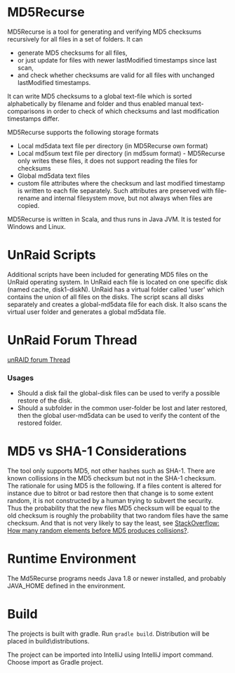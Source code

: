 MD5Recurse
==========
MD5Recurse is a tool for generating and verifying MD5 checksums recursively for all files in a set of folders. It can

* generate MD5 checksums for all files, 
* or just update for files with newer lastModified timestamps since last scan,
* and check whether checksums are valid for all files with unchanged lastModified timestamps.

It can write MD5 checksums to a global text-file which is sorted alphabetically by filename and folder and thus enabled manual text-comparisons in order to check of which checksums and last modification timestamps differ.

MD5Recurse supports the following storage formats
* Local md5data text file per directory (in MD5Recurse own format)
* Local md5sum text file per directory (in md5sum format) - MD5Recurse only writes these files, it does not support reading the files for checksums
* Global md5data text files
* custom file attributes where the checksum and last modified timestamp is written to each file separately. Such attributes are preserved with file-rename and internal filesystem move, but not always when files are copied.

MD5Recurse is written in Scala, and thus runs in Java JVM. It is tested for Windows and Linux.

UnRaid Scripts
==========
Additional scripts have been included for generating MD5 files on the UnRaid operating system. In UnRaid each file is located on one specific disk (named cache, disk1-diskN). UnRaid has a virtual folder called 'user' which contains the union of all files on the disks. 
The script scans all disks separately and creates a global-md5data file for each disk. It also scans the virtual user folder and generates a global md5data file.

UnRaid Forum Thread
==========

[unRAID forum Thread](https://lime-technology.com/forums/topic/70736-md5recurse-hash-program-built-for-unraid/)

### Usages
* Should a disk fail the global-disk files can be used to verify a possible restore of the disk. 
* Should a subfolder in the common user-folder be lost and later restored, then the global user-md5data can be used to verify the content of the restored folder.

MD5 vs SHA-1 Considerations
==========
The tool only supports MD5, not other hashes such as SHA-1. There are known collissions in the MD5 checksum but not in the SHA-1 checksum. The rationale for using MD5 is the following. If a files content is altered for instance due to bitrot or bad restore then that change is to some extent random, it is not constructed by a human trying to subvert the security. Thus the probability that the new files MD5 checksum will be equal to the old checksum is roughly the probability that two random files have the same checksum. And that is not very likely to say the least, see [StackOverflow: How many random elements before MD5 produces collisions?](http://stackoverflow.com/questions/201705/how-many-random-elements-before-md5-produces-collisions).

Runtime Environment
==========
The Md5Recurse programs needs Java 1.8 or newer installed, and probably JAVA_HOME defined in the environment. 

Build
==========
The projects is built with gradle. Run `gradle build`. Distribution will be placed in build\distributions.

The project can be imported into IntelliJ using IntelliJ import command. Choose import as Gradle project.